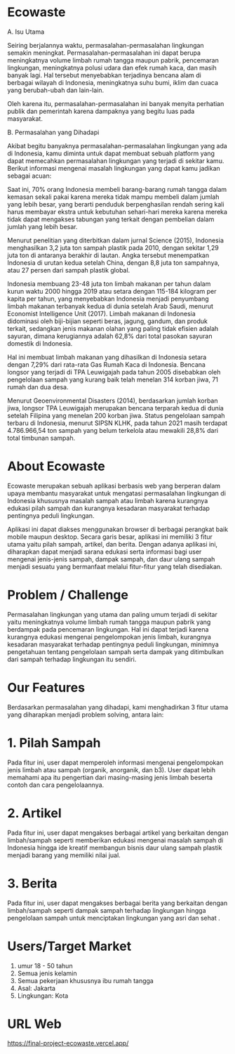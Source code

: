 # Ecowaste

A. Isu Utama

Seiring berjalannya waktu, permasalahan-permasalahan lingkungan semakin meningkat. Permasalahan-permasalahan ini dapat berupa meningkatnya volume limbah rumah tangga maupun pabrik, pencemaran lingkungan, meningkatnya polusi udara dan efek rumah kaca, dan masih banyak lagi. Hal tersebut menyebabkan terjadinya bencana alam di berbagai wilayah di Indonesia, meningkatnya suhu bumi, iklim dan cuaca yang berubah-ubah dan lain-lain.

Oleh karena itu, permasalahan-permasalahan ini banyak menyita perhatian publik dan pemerintah karena dampaknya yang begitu luas pada masyarakat.

B. Permasalahan yang Dihadapi

Akibat begitu banyaknya permasalahan-permasalahan lingkungan yang ada di Indonesia, kamu diminta untuk dapat membuat sebuah platform yang dapat memecahkan permasalahan lingkungan yang terjadi di sekitar kamu. Berikut informasi mengenai masalah lingkungan yang dapat kamu jadikan sebagai acuan:

Saat ini, 70% orang Indonesia membeli barang-barang rumah tangga dalam kemasan sekali pakai karena mereka tidak mampu membeli dalam jumlah yang lebih besar, yang berarti penduduk berpenghasilan rendah sering kali harus membayar ekstra untuk kebutuhan sehari-hari mereka karena mereka tidak dapat mengakses tabungan yang terkait dengan pembelian dalam jumlah yang lebih besar.

Menurut penelitian yang diterbitkan dalam jurnal Science (2015), Indonesia menghasilkan 3,2 juta ton sampah plastik pada 2010, dengan sekitar 1,29 juta ton di antaranya berakhir di lautan. Angka tersebut menempatkan Indonesia di urutan kedua setelah China, dengan 8,8 juta ton sampahnya, atau 27 persen dari sampah plastik global.

Indonesia membuang 23-48 juta ton limbah makanan per tahun dalam kurun waktu 2000 hingga 2019 atau setara dengan 115-184 kilogram per kapita per tahun, yang menyebabkan Indonesia menjadi penyumbang limbah makanan terbanyak kedua di dunia setelah Arab Saudi, menurut Economist Intelligence Unit (2017). Limbah makanan di Indonesia didominasi oleh biji-bijian seperti beras, jagung, gandum, dan produk terkait, sedangkan jenis makanan olahan yang paling tidak efisien adalah sayuran, dimana kerugiannya adalah 62,8% dari total pasokan sayuran domestik di Indonesia.

Hal ini membuat limbah makanan yang dihasilkan di Indonesia setara dengan 7,29% dari rata-rata Gas Rumah Kaca di Indonesia.
Bencana longsor yang terjadi di TPA Leuwigajah pada tahun 2005 disebabkan oleh pengelolaan sampah yang kurang baik telah menelan 314 korban jiwa, 71 rumah dan dua desa.

Menurut Geoenvironmental Disasters (2014), berdasarkan jumlah korban jiwa, longsor TPA Leuwigajah merupakan bencana terparah kedua di dunia setelah Filipina yang menelan 200 korban jiwa.
Status pengelolaan sampah terbaru di Indonesia, menurut SIPSN KLHK, pada tahun 2021 masih terdapat 4.786.966,54 ton sampah yang belum terkelola atau mewakili 28,8% dari total timbunan sampah.

# About Ecowaste

Ecowaste merupakan sebuah aplikasi berbasis web yang berperan dalam upaya membantu masyarakat untuk mengatasi permasalahan lingkungan di Indonesia khususnya masalah sampah atau limbah karena kurangnya edukasi pilah sampah dan kurangnya kesadaran masyarakat terhadap pentingnya peduli lingkungan.

Aplikasi ini dapat diakses menggunakan browser di berbagai perangkat baik mobile maupun desktop. Secara garis besar, aplikasi ini memiliki 3 fitur utama yaitu pilah sampah, artikel, dan berita.
Dengan adanya aplikasi ini, diharapkan dapat menjadi sarana edukasi serta informasi bagi user mengenai jenis-jenis sampah, dampak sampah, dan daur ulang sampah menjadi sesuatu yang bermanfaat melalui fitur-fitur yang telah disediakan.

# Problem / Challenge

Permasalahan lingkungan yang utama dan paling umum terjadi di sekitar yaitu meningkatnya volume limbah rumah tangga maupun pabrik yang berdampak pada pencemaran lingkungan. Hal ini dapat terjadi karena kurangnya edukasi mengenai pengelompokan jenis limbah, kurangnya kesadaran masyarakat terhadap pentingnya peduli lingkungan, minimnya pengetahuan tentang pengelolaan sampah serta dampak yang ditimbulkan dari sampah terhadap lingkungan itu sendiri.

# Our Features

Berdasarkan permasalahan yang dihadapi, kami menghadirkan 3 fitur utama yang diharapkan menjadi problem solving, antara lain:

# 1. Pilah Sampah

Pada fitur ini, user dapat memperoleh informasi mengenai pengelompokan jenis limbah atau sampah (organik, anorganik, dan b3). User dapat lebih memahami apa itu pengertian dari masing-masing jenis limbah beserta contoh dan cara pengelolaannya.

# 2. Artikel

Pada fitur ini, user dapat mengakses berbagai artikel yang berkaitan dengan limbah/sampah seperti memberikan edukasi mengenai masalah sampah di Indonesia hingga ide kreatif membangun bisnis daur ulang sampah plastik menjadi barang yang memiliki nilai jual.

# 3. Berita

Pada fitur ini, user dapat mengakses berbagai berita yang berkaitan dengan limbah/sampah seperti dampak sampah terhadap lingkungan hingga pengelolaan sampah untuk menciptakan lingkungan yang asri dan sehat .

# Users/Target Market

1. umur 18 - 50 tahun
2. Semua jenis kelamin
3. Semua pekerjaan khususnya ibu rumah tangga
4. Asal: Jakarta
5. Lingkungan: Kota

# URL Web

https://final-project-ecowaste.vercel.app/
